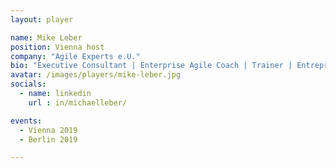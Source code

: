 ```yaml
---
layout: player

name: Mike Leber
position: Vienna host
company: "Agile Experts e.U."
bio: "Executive Consultant | Enterprise Agile Coach | Trainer | Entrepreneur - Inspiring your Agile and Digital Transformation"
avatar: /images/players/mike-leber.jpg
socials:
  - name: linkedin
    url : in/michaelleber/

events:
  - Vienna 2019
  - Berlin 2019

---
```

